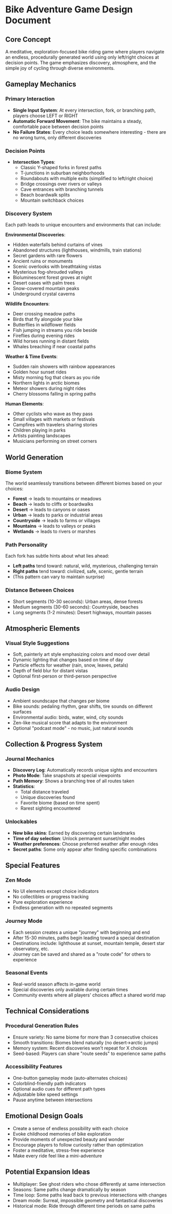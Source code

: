 # Bike Adventure Game Design Document

## Core Concept
A meditative, exploration-focused bike riding game where players navigate an endless, procedurally generated world using only left/right choices at decision points. The game emphasizes discovery, atmosphere, and the simple joy of cycling through diverse environments.

## Gameplay Mechanics

### Primary Interaction
- **Single Input System**: At every intersection, fork, or branching path, players choose LEFT or RIGHT
- **Automatic Forward Movement**: The bike maintains a steady, comfortable pace between decision points
- **No Failure States**: Every choice leads somewhere interesting - there are no wrong turns, only different discoveries

### Decision Points
- **Intersection Types**:
  - Classic Y-shaped forks in forest paths
  - T-junctions in suburban neighborhoods
  - Roundabouts with multiple exits (simplified to left/right choice)
  - Bridge crossings over rivers or valleys
  - Cave entrances with branching tunnels
  - Beach boardwalk splits
  - Mountain switchback choices

### Discovery System
Each path leads to unique encounters and environments that can include:

**Environmental Discoveries**:
- Hidden waterfalls behind curtains of vines
- Abandoned structures (lighthouses, windmills, train stations)
- Secret gardens with rare flowers
- Ancient ruins or monuments
- Scenic overlooks with breathtaking vistas
- Mysterious fog-shrouded valleys
- Bioluminescent forest groves at night
- Desert oases with palm trees
- Snow-covered mountain peaks
- Underground crystal caverns

**Wildlife Encounters**:
- Deer crossing meadow paths
- Birds that fly alongside your bike
- Butterflies in wildflower fields
- Fish jumping in streams you ride beside
- Fireflies during evening rides
- Wild horses running in distant fields
- Whales breaching if near coastal paths

**Weather & Time Events**:
- Sudden rain showers with rainbow appearances
- Golden hour sunset rides
- Misty morning fog that clears as you ride
- Northern lights in arctic biomes
- Meteor showers during night rides
- Cherry blossoms falling in spring paths

**Human Elements**:
- Other cyclists who wave as they pass
- Small villages with markets or festivals
- Campfires with travelers sharing stories
- Children playing in parks
- Artists painting landscapes
- Musicians performing on street corners

## World Generation

### Biome System
The world seamlessly transitions between different biomes based on your choices:
- **Forest** → leads to mountains or meadows
- **Beach** → leads to cliffs or boardwalks  
- **Desert** → leads to canyons or oases
- **Urban** → leads to parks or industrial areas
- **Countryside** → leads to farms or villages
- **Mountains** → leads to valleys or peaks
- **Wetlands** → leads to rivers or marshes

### Path Personality
Each fork has subtle hints about what lies ahead:
- **Left paths** tend toward: natural, wild, mysterious, challenging terrain
- **Right paths** tend toward: civilized, safe, scenic, gentle terrain
- (This pattern can vary to maintain surprise)

### Distance Between Choices
- Short segments (10-30 seconds): Urban areas, dense forests
- Medium segments (30-60 seconds): Countryside, beaches
- Long segments (1-2 minutes): Desert highways, mountain passes

## Atmospheric Elements

### Visual Style Suggestions
- Soft, painterly art style emphasizing colors and mood over detail
- Dynamic lighting that changes based on time of day
- Particle effects for weather (rain, snow, leaves, petals)
- Depth of field blur for distant vistas
- Optional first-person or third-person perspective

### Audio Design
- Ambient soundscape that changes per biome
- Bike sounds: pedaling rhythm, gear shifts, tire sounds on different surfaces
- Environmental audio: birds, water, wind, city sounds
- Zen-like musical score that adapts to the environment
- Optional "podcast mode" - no music, just natural sounds

## Collection & Progress System

### Journal Mechanics
- **Discovery Log**: Automatically records unique sights and encounters
- **Photo Mode**: Take snapshots at special viewpoints
- **Path Memory**: Shows a branching tree of all routes taken
- **Statistics**: 
  - Total distance traveled
  - Unique discoveries found
  - Favorite biome (based on time spent)
  - Rarest sighting encountered

### Unlockables
- **New bike skins**: Earned by discovering certain landmarks
- **Time of day selection**: Unlock permanent sunset/night modes
- **Weather preferences**: Choose preferred weather after enough rides
- **Secret paths**: Some only appear after finding specific combinations

## Special Features

### Zen Mode
- No UI elements except choice indicators
- No collectibles or progress tracking
- Pure exploration experience
- Endless generation with no repeated segments

### Journey Mode  
- Each session creates a unique "journey" with beginning and end
- After 15-30 minutes, paths begin leading toward a special destination
- Destinations include: lighthouse at sunset, mountain temple, desert star observatory, etc.
- Journey can be saved and shared as a "route code" for others to experience

### Seasonal Events
- Real-world season affects in-game world
- Special discoveries only available during certain times
- Community events where all players' choices affect a shared world map

## Technical Considerations

### Procedural Generation Rules
- Ensure variety: No same biome for more than 3 consecutive choices
- Smooth transitions: Biomes blend naturally (no desert→arctic jumps)
- Memory system: Recent discoveries won't repeat for X choices
- Seed-based: Players can share "route seeds" to experience same paths

### Accessibility Features
- One-button gameplay mode (auto-alternates choices)
- Colorblind-friendly path indicators
- Optional audio cues for different path types
- Adjustable bike speed settings
- Pause anytime between intersections

## Emotional Design Goals
- Create a sense of endless possibility with each choice
- Evoke childhood memories of bike exploration
- Provide moments of unexpected beauty and wonder
- Encourage players to follow curiosity rather than optimization
- Foster a meditative, stress-free experience
- Make every ride feel like a mini-adventure

## Potential Expansion Ideas
- Multiplayer: See ghost riders who chose differently at same intersection
- Seasons: Same paths change dramatically by season
- Time loop: Some paths lead back to previous intersections with changes
- Dream mode: Surreal, impossible geometry and fantastical discoveries
- Historical mode: Ride through different time periods on same paths